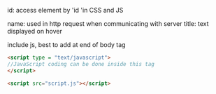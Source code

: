id: access element by 'id 'in CSS and JS

name: used in http request when communicating with server
title: text displayed on hover

include js, best to add at end of body tag
```html
<script type = "text/javascript">
//JavaScript coding can be done inside this tag
</script>

<script src="script.js"></script>
```
